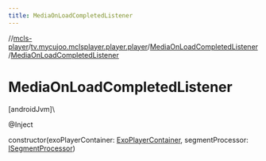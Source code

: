 ```yaml
---
title: MediaOnLoadCompletedListener
---
```

//[mcls-player](../../../index.html)/[tv.mycujoo.mclsplayer.player.player](../index.html)/[MediaOnLoadCompletedListener](index.html)/[MediaOnLoadCompletedListener](-media-on-load-completed-listener.html)



# MediaOnLoadCompletedListener



[androidJvm]\




@Inject



constructor(exoPlayerContainer: [ExoPlayerContainer](../../tv.mycujoo.mclsplayer.player.utils/-exo-player-container/index.html), segmentProcessor: [ISegmentProcessor](../-i-segment-processor/index.html))




